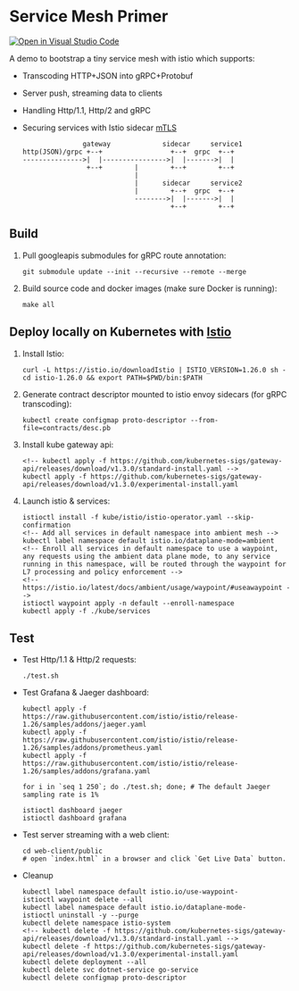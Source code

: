 # Service Mesh Primer

[![Open in Visual Studio Code](https://open.vscode.dev/badges/open-in-vscode.svg)](https://open.vscode.dev/YSZhuoyang/service-mesh-primer)

A demo to bootstrap a tiny service mesh with istio which supports:

- Transcoding HTTP+JSON into gRPC+Protobuf
- Server push, streaming data to clients
- Handling Http/1.1, Http/2 and gRPC
- Securing services with Istio sidecar [mTLS](https://istio.io/latest/docs/concepts/security/#mutual-tls-authentication)

                     gateway             sidecar     service1
      http(JSON)/grpc +--+                 +--+  grpc  +--+
      --------------->|  |---------------->|  |------->|  |
                      +--+        |        +--+        +--+
                                  |
                                  |      sidecar     service2
                                  |        +--+  grpc  +--+
                                  -------->|  |------->|  |
                                           +--+        +--+

## Build

1. Pull googleapis submodules for gRPC route annotation:

       git submodule update --init --recursive --remote --merge

2. Build source code and docker images (make sure Docker is running):

       make all

## Deploy locally on Kubernetes with [Istio](https://istio.io/)

1. Install Istio:

       curl -L https://istio.io/downloadIstio | ISTIO_VERSION=1.26.0 sh -
       cd istio-1.26.0 && export PATH=$PWD/bin:$PATH

2. Generate contract descriptor mounted to istio envoy sidecars (for gRPC transcoding):

       kubectl create configmap proto-descriptor --from-file=contracts/desc.pb

3. Install kube gateway api:

       <!-- kubectl apply -f https://github.com/kubernetes-sigs/gateway-api/releases/download/v1.3.0/standard-install.yaml -->
       kubectl apply -f https://github.com/kubernetes-sigs/gateway-api/releases/download/v1.3.0/experimental-install.yaml

4. Launch istio & services:

       istioctl install -f kube/istio/istio-operator.yaml --skip-confirmation
       <!-- Add all services in default namespace into ambient mesh -->
       kubectl label namespace default istio.io/dataplane-mode=ambient
       <!-- Enroll all services in default namespace to use a waypoint, any requests using the ambient data plane mode, to any service running in this namespace, will be routed through the waypoint for L7 processing and policy enforcement -->
       <!-- https://istio.io/latest/docs/ambient/usage/waypoint/#useawaypoint -->
       istioctl waypoint apply -n default --enroll-namespace
       kubectl apply -f ./kube/services

## Test

- Test Http/1.1 & Http/2 requests:

      ./test.sh

- Test Grafana & Jaeger dashboard:

      kubectl apply -f https://raw.githubusercontent.com/istio/istio/release-1.26/samples/addons/jaeger.yaml
      kubectl apply -f https://raw.githubusercontent.com/istio/istio/release-1.26/samples/addons/prometheus.yaml
      kubectl apply -f https://raw.githubusercontent.com/istio/istio/release-1.26/samples/addons/grafana.yaml

      for i in `seq 1 250`; do ./test.sh; done; # The default Jaeger sampling rate is 1%

      istioctl dashboard jaeger
      istioctl dashboard grafana

- Test server streaming with a web client:

      cd web-client/public
      # open `index.html` in a browser and click `Get Live Data` button.

- Cleanup

      kubectl label namespace default istio.io/use-waypoint-
      istioctl waypoint delete --all
      kubectl label namespace default istio.io/dataplane-mode-
      istioctl uninstall -y --purge
      kubectl delete namespace istio-system
      <!-- kubectl delete -f https://github.com/kubernetes-sigs/gateway-api/releases/download/v1.3.0/standard-install.yaml -->
      kubectl delete -f https://github.com/kubernetes-sigs/gateway-api/releases/download/v1.3.0/experimental-install.yaml
      kubectl delete deployment --all
      kubectl delete svc dotnet-service go-service
      kubectl delete configmap proto-descriptor
